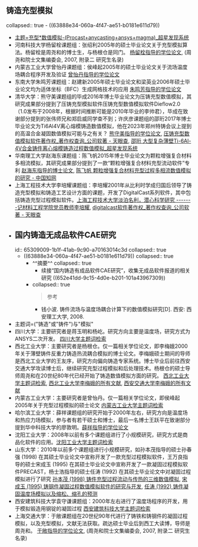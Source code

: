 ## 铸造充型模拟
collapsed:: true
	- ((63888e34-060a-4f47-ae51-b0181e611d79))
- [主题=充型*数值模拟-(Procast+anycasting+ansys+magma)_超星发现系统](https://www.zhizhen.com/s?strchannel=3,5&adv=DT((Su='充型'*'数值模拟')+NOT+(Z='Procast'|'anycasting')+NOT+(Z='ANSYS'|'magma'))&aorp=a&size=15&isort=2&x=0_445)
- 河南科技大学杨留栓课题组：张绍利2005年的硕士毕业论文关于充型模拟算法。杨留栓是周尧和的博士生，与杨根仓是同门。 [杨留栓指导的学位论文](https://www.zhizhen.com/s?strchannel=3%2C5&adv=DT%28%28F%3D%22%E6%9D%A8%E7%95%99%E6%A0%93%22%29+AND+%28O%3D%27%E6%B2%B3%E5%8D%97%E7%A7%91%E6%8A%80%E5%A4%A7%E5%AD%A6%27%29%29&aorp=a&size=15&isort=2&x=0_445), (周尧和院士文集编委会, 2007, 附录二 研究生名录)
- 内蒙古工业大学曾怡丹课题组：侯峰起2005年的硕士毕业论文关于流场温度场耦合程序开发及验证 [曾怡丹指导的学位论文](https://www.zhizhen.com/s?strchannel=3%2C5&adv=DT%28%28F%3D%22%E6%9B%BE%E6%80%A1%E4%B8%B9%22%29+AND+%28O%3D%27%E5%86%85%E8%92%99%E5%8F%A4%E5%B7%A5%E4%B8%9A%E5%A4%A7%E5%AD%A6%27%29%29&aorp=a&size=15&isort=2&x=0_445)
- 东南大学朱鸣芳课题组：赵建新2005年硕士毕业论文和梁英业2006年硕士毕业论文均为适体坐标（BFC）生成网格技术的应用 [朱鸣芳指导的学位论文](https://www.zhizhen.com/s?strchannel=3%2C5&adv=DT%28%28F%3D%22%E6%9C%B1%E9%B8%A3%E8%8A%B3%22%29+AND+%28O%3D%27%E4%B8%9C%E5%8D%97%E5%A4%A7%E5%AD%A6%27%29%29&aorp=a&size=15&isort=2&x=0_445)
- 清华大学：熊守美课题组的毕成2016年博士毕业论文为压铸充型数值模拟，其研究成果部分提到了压铸充型模拟软件压铸充型数值模拟软件Dieflow2.0（1.0发布于2008年，根据时间推断可能是2010年毕业的李帅君），毕成在致谢部分提到的张伟师兄和郑启威同学查不到；许庆彦课题组的邵珩2017年博士毕业论文为Ti6Al4V离心熔模铸造数值模拟，他在2023年郑州特铸会议上提到的高温合金凝固数值模拟可能与之有关？ [熊守美指导的学位论文](https://www.zhizhen.com/s?strchannel=3%2C5&adv=DT%28%28F%3D%22%E7%86%8A%E5%AE%88%E7%BE%8E%22%29+AND+%28O%3D%27%E6%B8%85%E5%8D%8E%E5%A4%A7%E5%AD%A6%27%29%29&aorp=a&size=15&isort=2&x=0_445), [压铸充型数值模拟软件著作权_著作权查询_公司软著 - 天眼查](https://banquan.tianyancha.com/rj/search/%E5%8E%8B%E9%93%B8%E5%85%85%E5%9E%8B%E6%95%B0%E5%80%BC%E6%A8%A1%E6%8B%9F), [邵珩 大型复杂薄壁Ti-6Al-4V合金铸件离心熔模铸造过程数值模拟_超星发现系统](https://www.zhizhen.com/detail_38502727e7500f26acb106a2f14cf81f48a6430c655c102c1921b0a3ea255101928fa69a765a3d2d4398093fd1b6a6be917e7126fc0df99b9f67376de038ef4b9f9d10b9eb78f5430b438049c975e4e7?&apistrclassfy=0_18_10)
- 华南理工大学赵海东课题组：陈飞帆2015年博士毕业论文为颗粒增强复合材料多相流模拟，其研究成果部分提到了一款“颗粒增强复合材料充型流动软件”专利 [赵海东指导的博士论文](https://www.zhizhen.com/s?strchannel=3%2C5&adv=DT%28%28F%3D%22%E8%B5%B5%E6%B5%B7%E4%B8%9C%22%29+AND+%28O%3D%27%E5%8D%8E%E5%8D%97%E7%90%86%E5%B7%A5%E5%A4%A7%E5%AD%A6%27%29%29&aorp=a&size=15&isort=2&x=0_445), [陈飞帆 颗粒增强复合材料充型过程多相流数值模拟的研究 - 中国知网](https://kns.cnki.net/kcms2/article/abstract?v=JxCH2R2Ogok5m8YTmHc8-F_7XcJFo5rZUSn-cSOM31Juccxun5WSVGz46IshDLo4T7tO1ooq7Gxeej67VekXekcpJbbniiKe8cie3rsn3edM0-f7JoLzjqkBwPwaC3Z3ryLo6d6vYHnsPF6zLXfdXQ==&uniplatform=NZKPT&language=CHS)
- 上海工程技术大学李培耀课题组：李培耀2001年从比利时学成归国后领导了铸造充型模拟和铸造工艺设计方面的课题，开发了DigitalCast系列软件，其中包括铸造充型过程模拟软件。[上海工程技术大学淡泊名利，潜心科学研究 -------记材料工程学院党员教师李培耀](https://dwgk.sues.edu.cn/clgc/12/85/c1552a4741/page.htm), [digitalcast软件著作权_著作权查询_公司软著 - 天眼查](https://banquan.tianyancha.com/rj/search/digitalcast)
- ## 国内铸造无成品软件CAE研究
  id:: 65309009-1b1f-41ab-9c90-a70163014c3d
  collapsed:: true
	- ((63888e34-060a-4f47-ae51-b0181e611d79))
	  collapsed:: true
		- ^^摘要^^
		  collapsed:: true
			- 续接“国内铸造有成品软件CAE研究”，收集无成品软件报道的相关研究 ((652e41dd-9c15-4d0e-b201-101a43967309))
		- collapsed:: true
		  >参考
			- 钱小波. 铸件流场与温度场耦合计算下的数值模拟研究[D]. 西安: 西安理工大学, 2008.
- 主题词=("铸造"或"铸件")与"模拟"
- 四川大学：主要研究者是蒋玉明和杨屹。研究方向主要是温度场，研究方式为ANSYS二次开发。 [四川大学主题词检索](https://www.zhizhen.com/s?strchannel=3%2C5&adv=DT((Su%3D'铸造'|'铸件')+AND+(Su%3D'模拟')+AND+(O%3D'四川大学'))&aorp=a&size=15&isort=2&x=0_445)
- 西北工业大学：主要研究者是杨根仓。仅一篇相关学位论文，即李梅娥2000年关于薄壁铸件反重力铸造热流耦合模拟的博士论文。李梅娥硕士期间的导师是西北工业大学的王友序，研究方向偏向铸造专家系统。博士毕业后前往西安交通大学攻读博士后，继续研究充型过程模拟和后处理技术。杨根仓的硕士导师周尧和在20世纪80年代已经开始了铸造数值模拟方面的研究。 [西北工业大学主题词检索](https://www.zhizhen.com/s?strchannel=3,5&adv=DT((Su='铸造'|'铸件')+AND+(Su='模拟')+AND+(O='西北工业大学'))&aorp=a&size=15&isort=2&x=0_445&pages=2&version=v2), [西北工业大学李梅娥的所有文献](https://www.zhizhen.com/s?adv=%28A%3D%22%E6%9D%8E%E6%A2%85%E5%A8%A5%22%29+AND+%28O%3D%27%E8%A5%BF%E5%8C%97%E5%B7%A5%E4%B8%9A%E5%A4%A7%E5%AD%A6%27%29&aorp=a&size=15&isort=2&x=0_445), [西安交通大学李梅娥的所有文献](https://www.zhizhen.com/s?adv=%28A%3D%22%E6%9D%8E%E6%A2%85%E5%A8%A5%22%29+AND+%28O%3D%27%E8%A5%BF%E5%AE%89%E4%BA%A4%E9%80%9A%E5%A4%A7%E5%AD%A6%27%29&aorp=a&size=15&isort=2&x=0_445&version=v2)
- 内蒙古工业大学：主要研究者是曾怡丹。仅一篇相关学位论文，即侯峰起2005年关于充型过程模拟的硕士论文 [内蒙古工业大学主题词检索](https://www.zhizhen.com/s?strchannel=3%2C5&adv=DT((Su%3D'铸造'|'铸件')+AND+(Su%3D'模拟')+AND+(O%3D'内蒙古工业大学'))&aorp=a&size=15&isort=2&x=0_445)
- 哈尔滨工业大学：薛祥课题组的研究开始于2000年左右，研究方向是温度场和热应力场模拟，参与者有若干硕士和博士，最后一名博士王跃平在致谢部分提到华中科技大学的廖敦明。[薛祥指导的学位论文](https://www.zhizhen.com/s?strchannel=3,5&adv=DT((F="薛祥")+AND+(O='哈尔滨工业大学'))&aorp=a&size=15&isort=2&x=0_445)
- 沈阳工业大学：2008年以前有多个课题组进行了小规模研究，研究方式是商品化软件的应用。[沈阳工业大学主题词检索](https://www.zhizhen.com/s?strchannel=3,5&adv=DT((Su=%27%E9%93%B8%E4%BB%B6%27%7C%27%E9%93%B8%E9%80%A0%27)+AND+(Su=%27%E6%A8%A1%E6%8B%9F%27)+AND+(O=%27%E6%B2%88%E9%98%B3%E5%B7%A5%E4%B8%9A%E5%A4%A7%E5%AD%A6%27))&aorp=a&size=15&isort=2&x=0_445&version=v2)
- 山东大学：2010年以前多个课题组进行小规模研究，如孙本茂指导的硕士孙春强 (1998) 在其硕士毕业论文中宣称开发了一款充型过程模拟软件，王万良指导的硕士宋成玉 (1995) 在其硕士毕业论文中宣称开发了一款凝固过程模拟软件PRECAST，杨士浩指导的硕士任涛 (1992) 在其硕士毕业论文中对凝固过程模拟进行了研究 [孙本茂 (1998) 铸件充型过程流动与传热的三维数值模拟](https://d.wanfangdata.com.cn/thesis/ChJUaGVzaXNOZXdTMjAyMzA5MDESB1kyNzk0MDYaCDR1b3p2OHlm), [宋成玉 (1995) 铸钢件凝固过程数值模拟软件的研究与开发](https://d.wanfangdata.com.cn/thesis/ChJUaGVzaXNOZXdTMjAyMzA5MDESB1kyMDI1MDgaCGtxOXN6d3Zs), [任涛 (1992) 铸件凝固温度场模拟以及缩松、缩孔的预测](https://d.wanfangdata.com.cn/thesis/ChJUaGVzaXNOZXdTMjAyMzA5MDESB1kxNTA5NDMaCHI0cDdkNHQ5)
- 西安建筑科技大学袁守谦课题组：2000年左右进行了温度场程序的开发，用于模拟锻造用钢锭的凝固过程 [西安建筑科技大学主题词检索](https://www.zhizhen.com/s?strchannel=3%2C5&adv=DT%28%28Su%3D%27%E9%92%A2%E9%94%AD%27*%27%E6%A8%A1%E6%8B%9F%27%29+AND+%28O%3D%27%E8%A5%BF%E5%AE%89%E5%BB%BA%E7%AD%91%E7%A7%91%E6%8A%80%E5%A4%A7%E5%AD%A6%27%29%29&aorp=a&size=15&isort=2&x=0_445)
- 上海交通大学：于敞课题组在20世纪90年代进行了铸铁和铸钢件的凝固过程模拟，以及充型模拟，文献无法获取。疏达硕士毕业后到西工大读博，导师是周尧和。 [于敞指导的学位论文](https://www.zhizhen.com/s?strchannel=3,5&adv=DT((F="于敞")+AND+(O='上海交通大学'))&aorp=a&size=15&isort=2&x=0_445), (周尧和院士文集编委会, 2007, 附录二 研究生名录)